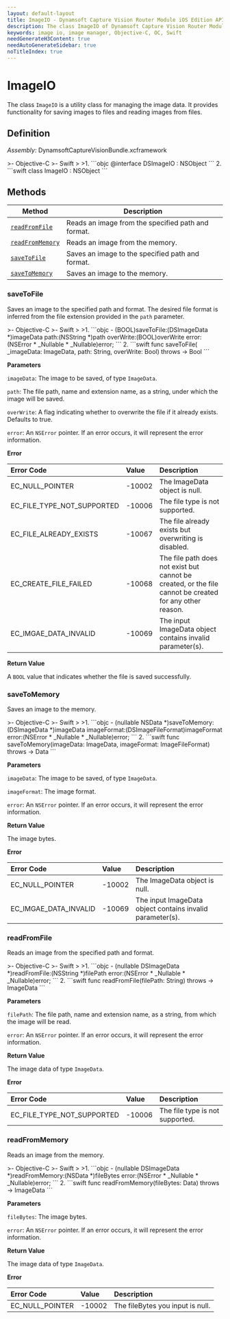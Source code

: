 ```yaml
---
layout: default-layout
title: ImageIO - Dynamsoft Capture Vision Router Module iOS Edition API Reference
description: The class ImageIO of Dynamsoft Capture Vision Router Module is a utility class for managing the image data. It provides functionality for saving images to files and reading images from files.
keywords: image io, image manager, Objective-C, OC, Swift
needGenerateH3Content: true
needAutoGenerateSidebar: true
noTitleIndex: true
---
```


# ImageIO

The class `ImageIO` is a utility class for managing the image data. It provides functionality for saving images to files and reading images from files.

## Definition

*Assembly:* DynamsoftCaptureVisionBundle.xcframework

<div class="sample-code-prefix"></div>
>- Objective-C
>- Swift
>
>1. 
```objc
@interface DSImageIO : NSObject
```
2. 
```swift
class ImageIO : NSObject
```

## Methods

| Method | Description |
| ------ | ----------- |
| [`readFromFile`](#readfromfile) | Reads an image from the specified path and format. |
| [`readFromMemory`](#readfrommemory) | Reads an image from the memory. |
| [`saveToFile`](#savetofile) | Saves an image to the specified path and format. |
| [`saveToMemory`](#savetomemory) | Saves an image to the memory. |

### saveToFile

Saves an image to the specified path and format. The desired file format is inferred from the file extension provided in the `path` parameter.

<div class="sample-code-prefix"></div>
>- Objective-C
>- Swift
>
>1. 
```objc
- (BOOL)saveToFile:(DSImageData *)imageData
              path:(NSString *)path
         overWrite:(BOOL)overWrite
             error:(NSError * _Nullable * _Nullable)error;
```
2. 
```swift
func saveToFile( _imageData: ImageData, path: String, overWrite: Bool) throws -> Bool
```

**Parameters**

`imageData`: The image to be saved, of type `ImageData`.

`path`: The file path, name and extension name, as a string, under which the image will be saved.

`overWrite`: A flag indicating whether to overwrite the file if it already exists. Defaults to true.

`error`: An `NSError` pointer. If an error occurs, it will represent the error information.

**Error**

| Error Code | Value | Description |
| :--------- | :---- | :---------- |
| EC_NULL_POINTER | -10002 | The ImageData object is null. |
| EC_FILE_TYPE_NOT_SUPPORTED | -10006 | The file type is not supported. |
| EC_FILE_ALREADY_EXISTS | -10067 | The file already exists but overwriting is disabled. |
| EC_CREATE_FILE_FAILED | -10068 | The file path does not exist but cannot be created, or the file cannot be created for any other reason. |
| EC_IMGAE_DATA_INVALID | -10069 | The input ImageData object contains invalid parameter(s). |

**Return Value**

A `BOOL` value that indicates whether the file is saved successfully.

### saveToMemory

Saves an image to the memory.

<div class="sample-code-prefix"></div>
>- Objective-C
>- Swift
>
>1. 
```objc
- (nullable NSData *)saveToMemory:(DSImageData *)imageData
                      imageFormat:(DSImageFileFormat)imageFormat
                            error:(NSError * _Nullable * _Nullable)error;
```
2. 
```swift
func saveToMemory(imageData: ImageData, imageFormat: ImageFileFormat) throws -> Data
```

**Parameters**

`imageData`: The image to be saved, of type `ImageData`.

`imageFormat`: The image format.

`error`: An `NSError` pointer. If an error occurs, it will represent the error information.

**Return Value**

The image bytes.

**Error**

| Error Code | Value | Description |
| :--------- | :---- | :---------- |
| EC_NULL_POINTER | -10002 | The ImageData object is null. |
| EC_IMGAE_DATA_INVALID | -10069 | The input ImageData object contains invalid parameter(s). |

### readFromFile

Reads an image from the specified path and format.

<div class="sample-code-prefix"></div>
>- Objective-C
>- Swift
>
>1. 
```objc
- (nullable DSImageData *)readFromFile:(NSString *)filePath
                                 error:(NSError * _Nullable * _Nullable)error;
```
2. 
```swift
func readFromFile(filePath: String) throws -> ImageData
```

**Parameters**

`filePath`: The file path, name and extension name, as a string, from which the image will be read.

`error`: An `NSError` pointer. If an error occurs, it will represent the error information.

**Return Value**

The image data of type `ImageData`.

**Error**

| Error Code | Value | Description |
| :--------- | :---- | :---------- |
| EC_FILE_TYPE_NOT_SUPPORTED | -10006 | The file type is not supported. |

### readFromMemory

Reads an image from the memory.

<div class="sample-code-prefix"></div>
>- Objective-C
>- Swift
>
>1. 
```objc
- (nullable DSImageData *)readFromMemory:(NSData *)fileBytes
                                   error:(NSError * _Nullable * _Nullable)error;
```
2. 
```swift
func readFromMemory(fileBytes: Data) throws -> ImageData
```

**Parameters**

`fileBytes`: The image bytes.

`error`: An `NSError` pointer. If an error occurs, it will represent the error information.

**Return Value**

The image data of type `ImageData`.

**Error**

| Error Code | Value | Description |
| :--------- | :---- | :---------- |
| EC_NULL_POINTER | -10002 | The fileBytes you input is null. |
